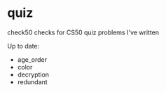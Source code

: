 # quiz

check50 checks for CS50 quiz problems I've written

Up to date:
- age_order
- color
- decryption
- redundant
